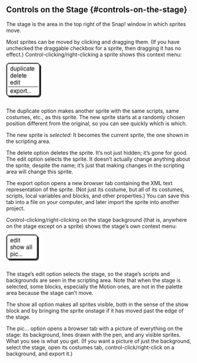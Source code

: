 ## Controls on the Stage {#controls-on-the-stage}

The stage is the area in the top right of the Snap! window in which sprites move.

Most sprites can be moved by clicking and dragging them. (If you have unchecked the draggable checkbox for a sprite, then dragging it has no effect.) Control-clicking/right-clicking a sprite shows this context menu:

![image](images/Image_270.png)

The duplicate option makes another sprite with the same scripts, same costumes, etc., as this sprite. The new sprite starts at a randomly chosen position different from the original, so you can see quickly which is which.

The new sprite is _selected:_ It becomes the current sprite, the one shown in the scripting area.

The delete option deletes the sprite. It’s not just hidden; it’s gone for good. The edit option selects the sprite. It doesn’t actually change anything about the sprite, despite the name; it’s just that making changes in the scripting area will change this sprite.

The export option opens a new browser tab containing the XML text representation of the sprite. (Not just its costume, but all of its costumes, scripts, local variables and blocks, and other properties.) You can save this tab into a file on your computer, and later import the sprite into another project.

Control-clicking/right-clicking on the stage background (that is, anywhere on the stage except on a sprite) shows the stage’s own context menu:

![image](images/Image_271.png)

The stage’s edit option selects the stage, so the stage’s scripts and backgrounds are seen in the scripting area. Note that when the stage is selected, some blocks, especially the Motion ones, are not in the palette area because the stage can’t move.

The show all option makes all sprites visible, both in the sense of the show block and by bringing the sprite onstage if it has moved past the edge of the stage.

The pic… option opens a browser tab with a picture of everything on the stage: its background, lines drawn with the pen, and any visible sprites. What you see is what you get. (If you want a picture of just the background, select the stage, open its costumes tab, control-click/right-click on a background, and export it.)